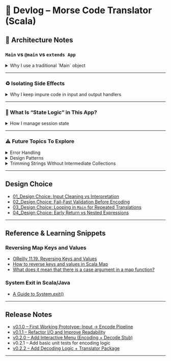 # 🧠 Devlog – Morse Code Translator (Scala)

## 🔧 Architecture Notes

### `Main` vs `@main` vs `extends App`
<details>
<summary>Why I use a traditional `Main` object</summary>

I chose a `Main` object with a `def main(args: Array[String]): Unit` method instead of using:
- `@main` annotation
- `extends App`

This was a conscious design decision for **clarity and testability**.

- `@main` is concise but hides the `args` signature and can be harder to debug.
- `extends App` has been **deprecated** in Scala 3 for larger applications because it:
  - Automatically runs everything in the body
  - Makes dependency injection and testability harder
- A `Main` object gives me **full control** over execution flow and better aligns with:
  - Explicit dependency management
  - Clean separation of concerns
  - Unit test–friendly structure

📚 *See also*: [Scala 3 - Book -  Main Methods in Scala 3](https://docs.scala-lang.org/scala3/book/methods-main-methods.html)

Quoted from the Scala 3 Book:
<blockquote>
“@main methods are the recommended way to generate programs that can be invoked from the command line in Scala 3. They replace the previous approach in Scala 2, which was to create an object that extends the App class.”
— Scala 3 Book: Main Methods
</blockquote>
</details>

---

### ♻️ Isolating Side Effects
<details>
<summary>Why I keep impure code in input and output handlers</summary>

I followed a **functional programming principle** of separating pure and impure code.

#### 💡 Structure:

| Module          | Responsibility               | Purity     |
|-----------------|------------------------------|------------|
| `InputHandler`  | Console input (`readLine`)   | **Impure** |
| `OutputHandler` | Console output (`println`)   | **Impure** |
| `Translator`    | Core encoding/decoding logic | ✅ **Pure** |
| `MorseCode`     | Morse dictionary (data only) | ✅ **Pure** |
| `Validation`    | Input checking logic         | ✅ **Pure** |

- `Validation` is **pure** — it returns `Either[String, String]` and doesn’t mutate anything.
- This lets me test validation logic **without needing I/O**.
- Impure actions (input/output) are isolated in `io/`, while everything else is **testable, reusable, and predictable**.

</details>

--- 

### 🔄 What Is “State Logic” in This App?
<details>
<summary>How I manage session state</summary>

Even a CLI app has state! In my translator, state logic includes:

- The app **mode**: Encode or Decode
- Whether the user typed `"exit"`
- Whether to continue looping
- Which function to call: `Translator.encode` vs `Translator.decode`

This logic controls what happens next and reflects the user session.
</details>

---
### ⚠️ Future Topics To Explore

<details>
<summary>Error Handling</summary>
  - User input errors
  - Graceful fallback
  - Reporting and logging
</details>

<details>
<summary>Design Patterns</summary>
  - Maybe apply **Strategy** (for encode/decode mode)
  - Use a **State pattern** if mode logic grows complex
</details>

<details>
<summary>Trimming Strings Without Intermediate Collections</summary>

Instead of:
```scala
val trimmedList: List[String] = str.split("\n").map(_.trim).toList
```

I can use **lazy or streaming alternatives**:

✅ With `view`:
```scala
val trimmedList: List[String] = str.split("\n").view.map(_.trim).toList
```

✅ With `iterator`:
```scala
val trimmedList: List[String] = str.split("\n").iterator.map(_.trim).toList
```

Why?
- `map(...).toList` creates intermediate collections
- `view` and `iterator` process elements lazily — better for performance in large data

</details>

---
## Design Choice
- [01_Design Choice: Input Cleaning vs Interpretation](design_choice/01_input-cleaning-vs-interpretation.md)
- [02_Design Choice: Fail-Fast Validation Before Encoding](design_choice/02_fail-fast-validation-before-encoding.md)
- [03_Design Choice: Looping in `Main` for Repeated Translations](design_choice/03_looping-in-main-for-repeated-translations.md)
- [04_Design Choice: Early Return vs Nested Expressions](design_choice/04_early-return-vs-nested-expressions.md)
---

## Reference & Learning Snippets

###  Reversing Map Keys and Values
- [OReilly 11.19. Reversing Keys and Values](https://www.oreilly.com/library/view/scala-cookbook/9781449340292/ch11s20.html)
- [How to reverse keys and values in Scala Map](https://www.includehelp.com/scala/reverse-keys-and-values-in-scala-map.aspx)
- [What does it mean that there is a case argument in a map function?](https://www.reddit.com/r/scala/comments/gx3c3f/what_does_it_mean_that_there_is_a_case_argument/)

### System Exit in Scala/Java
- [A Guide to System.exit()](https://www.baeldung.com/java-system-exit)

---
## Release Notes
- [v0.1.0 – First Working Prototype: Input → Encode Pipeline](release_notes/v0.1.0.md)
- [v0.1.1 – Refactor I/O and Improve Readability](release_notes/v0.1.1.md)
- [v0.2.0 – Add Interactive Menu (Encoding + Decode Stub)](release_notes/v0.2.0.md)
- v0.2.1 – Add basic unit tests for encoding logic
- [v0.2.2 – Add Decoding Logic + Translator Package](release_notes/v0.2.2.md)
---